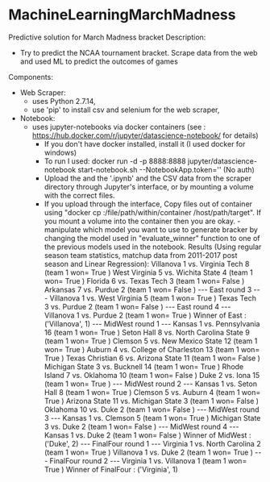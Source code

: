 # MachineLearningMarchMadness
Predictive solution for March Madness bracket
Description: 
  - Try to predict the NCAA tournament bracket. Scrape data from the web and used ML to predict the outcomes of games

Components:
  - Web Scraper:
    - uses Python 2.7.14,
    - use 'pip' to install csv and selenium for the web scraper,
  - Notebook:
    - uses jupyter-notebooks via docker containers (see : https://hub.docker.com/r/jupyter/datascience-notebook/ for details) 
      - If you don't have docker installed, install it (I used docker for windows)
      - To run I used: docker run -d -p 8888:8888 jupyter/datascience-notebook start-notebook.sh --NotebookApp.token='' (No auth)
      - Upload the and the '.ipynb' and the CSV data from the scraper directory through Jupyter's interface, or by mounting a volume with the       correct files.
      - If you upload through the interface, Copy files out of container using "docker cp <containerId>:/file/path/within/container       /host/path/target". If you mount a volume into the container then you are okay.
      -manipulate which model you want to use to generate bracker by changing the model used in "evaluate_winner" function to one of the previous models used in the notebook.
Results (Using regular season team statistics, matchup data from 2011-2017 post season and Linear Regression):
    Villanova 1  vs.  Virginia Tech 8 (team 1 won= True )
    West Virginia 5  vs.  Wichita State 4 (team 1 won= True )
    Florida 6  vs.  Texas Tech 3 (team 1 won= False )
    Arkansas 7  vs.  Purdue 2 (team 1 won= False )
    --- East  round  3 ---
    Villanova 1  vs.  West Virginia 5 (team 1 won= True )
    Texas Tech 3  vs.  Purdue 2 (team 1 won= False )
    --- East  round  4 ---
    Villanova 1  vs.  Purdue 2 (team 1 won= True )
    Winner of  East : ('Villanova', 1)
    --- MidWest  round  1 ---
    Kansas 1  vs.  Pennsylvania 16 (team 1 won= True )
    Seton Hall 8  vs.  North Carolina State 9 (team 1 won= True )
    Clemson 5  vs.  New Mexico State 12 (team 1 won= True )
    Auburn 4  vs.  College of Charleston 13 (team 1 won= True )
    Texas Christian 6  vs.  Arizona State 11 (team 1 won= False )
    Michigan State 3  vs.  Bucknell 14 (team 1 won= True )
    Rhode Island 7  vs.  Oklahoma 10 (team 1 won= False )
    Duke 2  vs.  Iona 15 (team 1 won= True )
    --- MidWest  round  2 ---
    Kansas 1  vs.  Seton Hall 8 (team 1 won= True )
    Clemson 5  vs.  Auburn 4 (team 1 won= True )
    Arizona State 11  vs.  Michigan State 3 (team 1 won= False )
    Oklahoma 10  vs.  Duke 2 (team 1 won= False )
    --- MidWest  round  3 ---
    Kansas 1  vs.  Clemson 5 (team 1 won= True )
    Michigan State 3  vs.  Duke 2 (team 1 won= False )
    --- MidWest  round  4 ---
    Kansas 1  vs.  Duke 2 (team 1 won= False )
    Winner of  MidWest : ('Duke', 2)
    --- FinalFour  round  1 ---
    Virginia 1  vs.  North Carolina 2 (team 1 won= True )
    Villanova 1  vs.  Duke 2 (team 1 won= True )
    --- FinalFour  round  2 ---
    Virginia 1  vs.  Villanova 1 (team 1 won= True )
    Winner of  FinalFour : ('Virginia', 1)


